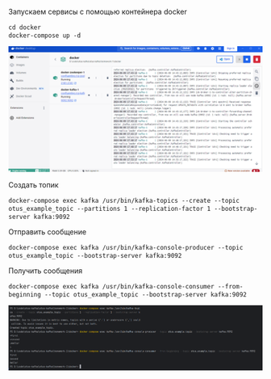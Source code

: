Запускаем сервисы с помощью контейнера docker
```shell
cd docker
docker-compose up -d   
```

![image](start.PNG)

Создать топик
```shell
docker-compose exec kafka /usr/bin/kafka-topics --create --topic otus_example_topic --partitions 1 --replication-factor 1 --bootstrap-server kafka:9092
```

Отправить сообщение
```shell
docker-compose exec kafka /usr/bin/kafka-console-producer --topic otus_example_topic --bootstrap-server kafka:9092
```

Получить сообщения
```shell
docker-compose exec kafka /usr/bin/kafka-console-consumer --from-beginning --topic otus_example_topic --bootstrap-server kafka:9092
```

![image](create_send_recieve.PNG)